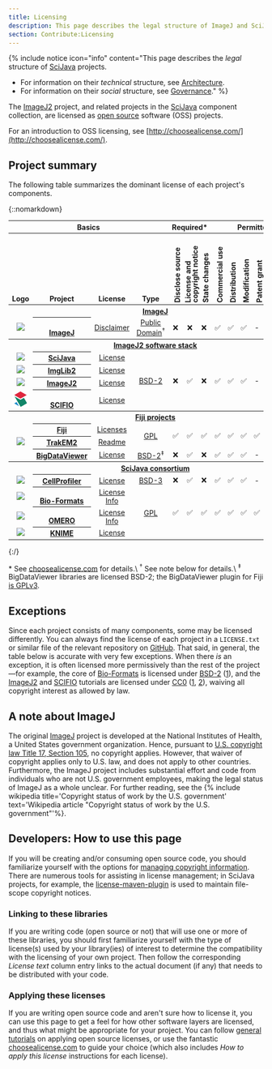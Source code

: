 ```yaml
---
title: Licensing
description: This page describes the legal structure of ImageJ and SciJava projects.
section: Contribute:Licensing
---
```


{% include notice icon="info" content="This page describes the *legal* structure of [SciJava](/libs/scijava) projects.

-   For information on their *technical* structure, see [Architecture](/develop/architecture).
-   For information on their *social* structure, see [Governance](/contribute/governance)." %}

The [ImageJ2](/software/imagej2) project, and related projects in the
[SciJava](/libs/scijava) component collection, are licensed as
[open source](/licensing/open-source) software (OSS) projects.

For an introduction to OSS licensing, see
[http://choosealicense.com/](http://choosealicense.com/).

## Project summary

The following table summarizes the dominant license of each project's components.

{::nomarkdown}
<style>
  table.licensing td, table.licensing th {
    text-align: center;
  }
  table.licensing td {
    vertical-align: middle;
  }
  table.licensing th {
    vertical-align: bottom;
  }
  .vertical {
    min-height: 10em;
    max-height: 10em;
    height: 10em;
    min-width: 1em;
    width: 1em;
    max-width: 1em;
    vertical-align: middle !important;
    text-align: left; !important;
    padding: 0;
    margin: 0;
  }
  .vertical p {
    white-space: nowrap;
    transform: rotate(-90deg);
    text-align: left !important;
    vertical-align: middle !important;
    min-width: 10em;
    max-width: 10em;
    line-height: 1em;
    margin-left: -4em;
    padding-left: 0.5em;
  }
</style>
<table class="licensing">
  <tbody>
    <tr>
      <th colspan=4 style="text-align: center">Basics</th>
      <th colspan=3>Required*</th>
      <th colspan=7>Permitted*</th>
    </tr>
    <tr>
      <th>Logo</th>
      <th>Project</th>
      <th>License</th>
      <th>Type</th>
      <th class="vertical"><p>Disclose source</p></th>
      <th class="vertical"><p>License and<br>copyright notice</p></th>
      <th class="vertical"><p>State changes</p></th>
      <th class="vertical"><p>Commercial use</p></th>
      <th class="vertical"><p>Distribution</p></th>
      <th class="vertical"><p>Modification</p></th>
      <th class="vertical"><p>Patent grant</p></th>
      <th class="vertical"><p>Private use</p></th>
      <th class="vertical"><p>Hold liable</p></th>
      <th class="vertical"><p>Sublicensing</p></th>
    </tr>
    <tr>
      <th colspan=14 style="text-align: center"><a href="/software/imagej">ImageJ</a></th>
    </tr>
    <tr>
      <td><img src="/media/icons/imagej.png" width="48"></td>
      <th><a href="/software/imagej">ImageJ</a></th>
      <td><a href="https://imagej.net/ij/disclaimer.html">Disclaimer</a></td>
      <td>
        <a href="/licensing/public-domain">Public</a><br>
        <a href="/licensing/public-domain">Domain</a><sup>†</sup>
      </td>
      <td style="text-align: center">❌</td>
      <td>❌</td>
      <td>❌</td>
      <td>✅</td>
      <td>✅</td>
      <td>✅</td>
      <td>-</td>
      <td>✅</td>
      <td>❌</td>
      <td>✅</td>
    </tr>
    <tr>
      <th colspan=14 style="text-align: center"><a href="/develop/architecture">ImageJ2 software stack</a></th>
    </tr>
    <tr>
      <td><img src="/media/icons/scijava.png" width="48"></td>
      <th><a href="/libs/scijava">SciJava</a></th>
      <td><a href="https://github.com/scijava/scijava-common/blob/master/LICENSE.txt">License</a></td>
      <td rowspan="4"><a href="/licensing/bsd">BSD-2</a></td>
      <td rowspan="4">❌</td>
      <td rowspan="4">✅</td>
      <td rowspan="4">❌</td>
      <td rowspan="4">✅</td>
      <td rowspan="4">✅</td>
      <td rowspan="4">✅</td>
      <td rowspan="4">-</td>
      <td rowspan="4">✅</td>
      <td rowspan="4">❌</td>
      <td rowspan="4">-</td>
    </tr>
    <tr>
      <td><img src="/media/icons/imglib2.png" width="48"></td>
      <th><a href="/libs/imglib2">ImgLib2</a></th>
      <td><a href="https://github.com/imglib/imglib2/blob/master/LICENSE.txt">License</a></td>
    </tr>
    <tr>
      <td><img src="/media/icons/imagej2.png" width="48"></td>
      <th><a href="/software/imagej2">ImageJ2</a></th>
      <td><a href="https://github.com/imagej/imagej/blob/master/LICENSE.txt">License</a></td>
    </tr>
    <tr>
      <td><img src="/media/icons/scifio.png" width="48"></td>
      <th><a href="/libs/scifio">SCIFIO</a></th>
      <td><a href="https://github.com/scifio/scifio/blob/master/LICENSE.txt">License</a></td>
    </tr>
    <tr></tr>
    <tr>
      <th colspan="14" style="text-align: center"><a href="/software/fiji">Fiji projects</a></th>
    </tr>
    <tr>
      <td rowspan="3"><img src="/media/icons/fiji.png" width="48"></td>
      <th><a href="/software/fiji">Fiji</a></th>
      <td><a href="https://github.com/fiji/fiji/blob/master/LICENSES">Licenses</a></td>
      <td rowspan="2"><a href="/licensing/gpl">GPL</a></td>
      <td rowspan="2">✅</td>
      <td rowspan="2">✅</td>
      <td rowspan="2">✅</td>
      <td rowspan="2">✅</td>
      <td rowspan="2">✅</td>
      <td rowspan="2">✅</td>
      <td rowspan="2">✅</td>
      <td rowspan="2">✅</td>
      <td rowspan="2">❌</td>
      <td rowspan="2">❌</td>
    </tr>
    <tr>
      <th><a href="/plugins/trakem2">TrakEM2</a></th>
      <td><a href="https://github.com/trakem2/trakem2/blob/master/README">Readme</a></td>
    </tr>
    <tr>
      <th><a href="/plugins/bdv">BigDataViewer</a></th>
      <td><a href="https://github.com/bigdataviewer/bigdataviewer-core/blob/master/LICENSE.txt">License</a></td>
      <td><a href="/licensing/bsd">BSD-2</a><sup>‡</sup></td>
      <td>❌</td>
      <td>✅</td>
      <td>❌</td>
      <td>✅</td>
      <td>✅</td>
      <td>✅</td>
      <td>-</td>
      <td>✅</td>
      <td>❌</td>
      <td>-</td>
    </tr>
    <tr>
      <th colspan="14" style="text-align: center"><a href="/libs/scijava">SciJava consortium</a></th>
    </tr>
    <tr>
      <td><img src="/media/icons/cellprofiler.png" width="48"></td>
      <th><a href="/software/cellprofiler">CellProfiler</a></th>
      <td><a href="https://github.com/CellProfiler/CellProfiler/blob/master/LICENSE">License</a></td>
      <td><a href="/licensing/bsd">BSD-3</a></td>
      <td rowspan="1">❌</td>
      <td rowspan="1">✅</td>
      <td rowspan="1">❌</td>
      <td rowspan="1">✅</td>
      <td rowspan="1">✅</td>
      <td rowspan="1">✅</td>
      <td>-</td>
      <td rowspan="1">✅</td>
      <td rowspan="1">❌</td>
      <td>-</td>
    </tr>
    <tr>
      <td><img src="/media/icons/bio-formats.png" width="48"></td>
      <th><a href="/formats/bio-formats">Bio-Formats</a></th>
      <td>
        <a href="https://github.com/openmicroscopy/bioformats/blob/develop/LICENSE.txt">License</a><br>
        <a href="http://openmicroscopy.org/site/about/licensing-attribution">Info</a>
      </td>
      <td rowspan="3"><a href="/licensing/gpl">GPL</a></td>
      <td rowspan="3">✅</td>
      <td rowspan="3">✅</td>
      <td rowspan="3">✅</td>
      <td rowspan="3">✅</td>
      <td rowspan="3">✅</td>
      <td rowspan="3">✅</td>
      <td rowspan="3">✅</td>
      <td rowspan="3">✅</td>
      <td rowspan="3">❌</td>
      <td rowspan="3">❌</td>
    </tr>
    <tr>
      <td><img src="/media/icons/omero.png" width="48"></td>
      <th><a href="/software/omero">OMERO</a></th>
      <td>
        <a href="https://github.com/openmicroscopy/openmicroscopy/blob/develop/LICENSE.txt">License</a><br>
        <a href="http://openmicroscopy.org/site/about/licensing-attribution">Info</a>
      </td>
    </tr>
    <tr>
      <td><img src="/media/icons/knime.svg" width="48"></td>
      <th><a href="/software/knime">KNIME</a></th>
      <td><a href="http://www.knime.org/downloads/full-license">License</a></td>
    </tr>
  </tbody>
</table>
{:/}

<span>\*</span> See [choosealicense.com](http://choosealicense.com/) for details.\\
<sup>†</sup> See note below for details.\\
<sup>‡</sup> BigDataViewer libraries are licensed BSD-2; the BigDataViewer plugin for Fiji
  <a href="https://github.com/bigdataviewer/bigdataviewer_fiji/blob/master/LICENSE.txt">is GPLv3</a>.

## Exceptions

Since each project consists of many components, some may be licensed differently. You can always find the license of each project in a `LICENSE.txt` or similar file of the relevant repository on [GitHub](/develop/github). That said, in general, the table below is accurate with very few exceptions. When there *is* an exception, it is often licensed more permissively than the rest of the project—for example, the core of [Bio-Formats](/formats/bio-formats) is licensed under [BSD-2](/licensing/bsd) ([1](https://github.com/openmicroscopy/bioformats/blob/develop/components/formats-bsd/LICENSE.txt)), and the [ImageJ2](/software/imagej2) and [SCIFIO](/libs/scifio) tutorials are licensed under [CC0](/licensing/public-domain) ([1](https://github.com/imagej/tutorials/blob/master/README.md), [2](https://github.com/scifio/scifio-tutorials/blob/master/README.md)), waiving all copyright interest as allowed by law.

## A note about ImageJ

The original [ImageJ](/software/imagej) project is developed at the National Institutes of Health, a United States government organization. Hence, pursuant to [U.S. copyright law Title 17, Section 105](http://www.copyright.gov/title17/92chap1.html#105), no copyright applies. However, that waiver of copyright applies only to U.S. law, and does not apply to other countries. Furthermore, the ImageJ project includes substantial effort and code from individuals who are not U.S. government employees, making the legal status of ImageJ as a whole unclear. For further reading, see the {% include wikipedia title='Copyright status of work by the U.S. government' text='Wikipedia article "Copyright status of work by the U.S. government"'%}.

## Developers: How to use this page

If you will be creating and/or consuming open source code, you should familiarize yourself with the options for [managing copyright information](http://softwarefreedom.org/resources/2012/ManagingCopyrightInformation.html). There are numerous tools for assisting in license management; in SciJava projects, for example, the [license-maven-plugin](https://www.mojohaus.org/license-maven-plugin/) is used to maintain file-scope copyright notices.

### Linking to these libraries

If you are writing code (open source or not) that will use one or more of these libraries, you should first familiarize yourself with the type of license(s) used by your library(ies) of interest to determine the compatibility with the licensing of your own project. Then follow the corresponding *License text* column entry links to the actual document (if any) that needs to be distributed with your code.

### Applying these licenses

If you are writing open source code and aren't sure how to license it, you can use this page to get a feel for how other software layers are licensed, and thus what might be appropriate for your project. You can follow [general tutorials](http://opensource.org/faq#apply-license) on applying open source licenses, or use the fantastic [choosealicense.com](http://choosealicense.com/licenses/) to guide your choice (which also includes *How to apply this license* instructions for each license).

